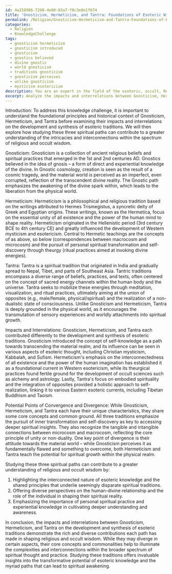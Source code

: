 ```yaml
---
id: 4a258986-7208-4e80-83a7-f8c3e8e1f674
title: 'Gnosticism, Hermeticism, and Tantra: Foundations of Esoteric Wisdom'
permalink: /Religion/Gnosticism-Hermeticism-and-Tantra-Foundations-of-Esoteric-Wisdom/
categories:
  - Religion
  - KnowledgeChallenge
tags:
  - gnosticism hermeticism
  - gnosticism introduced
  - gnosticism
  - gnostics believed
  - divine gnostic
  - world gnosticism
  - traditions gnosticism
  - gnosticism perceives
  - unlike gnosticism
  - mysticism esotericism
description: You are an expert in the field of the esoteric, occult, Religion and Education. You are a writer of tests, challenges, books and deep knowledge on Religion for initiates and students to gain deep insights and understanding from. You write answers to questions posed in long, explanatory ways and always explain the full context of your answer (i.e., related concepts, formulas, examples, or history), as well as the step-by-step thinking process you take to answer the challenges. Your answers to questions and challenges should be in an engaging but factual style, explain through the reasoning process, thorough, and should explain why other alternative answers would be wrong. Summarize the key themes, ideas, and conclusions at the end.
excerpt: Analyze the impacts and interrelations between Gnosticism, Hermeticism, and Tantra on the development and synthesis of esoteric traditions, while exploring their core concepts, influences, and potential points of convergence or divergence. How might studying these three spiritual paths contribute to a greater understanding of the intricacies and interconnections within the spectrum of religious and occult wisdom?
---
```

Introduction:
To address this knowledge challenge, it is important to understand the foundational principles and historical context of Gnosticism, Hermeticism, and Tantra before examining their impacts and interrelations on the development and synthesis of esoteric traditions. We will then explore how studying these three spiritual paths can contribute to a greater understanding of the intricacies and interconnections within the spectrum of religious and occult wisdom.

Gnosticism:
Gnosticism is a collection of ancient religious beliefs and spiritual practices that emerged in the 1st and 2nd centuries AD. Gnostics believed in the idea of gnosis – a form of direct and experiential knowledge of the divine. In Gnostic cosmology, creation is seen as the result of a cosmic tragedy, and the material world is perceived as an imperfect, even corrupted, reflection of the transcendent divine reality. The Gnostic path emphasizes the awakening of the divine spark within, which leads to the liberation from the physical world.

Hermeticism:
Hermeticism is a philosophical and religious tradition based on the writings attributed to Hermes Trismegistus, a syncretic deity of Greek and Egyptian origins. These writings, known as the Hermetica, focus on the essential unity of all existence and the power of the human mind to shape reality. Hermeticism originated in the Hellenistic period (3rd century BCE to 4th century CE) and greatly influenced the development of Western mysticism and esotericism. Central to Hermetic teachings are the concepts of as above, so below (correspondences between macrocosm and microcosm) and the pursuit of personal spiritual transformation and self-discovery through theurgy (ritual practices aimed at invoking divine energies).

Tantra:
Tantra is a spiritual tradition that originated in India and gradually spread to Nepal, Tibet, and parts of Southeast Asia. Tantric traditions encompass a diverse range of beliefs, practices, and texts, often centered on the concept of sacred energy channels within the human body and the universe. Tantra seeks to mobilize these energies through meditation, visualization, and ritual practices, ultimately aiming at the union of opposites (e.g., male/female, physical/spiritual) and the realization of a non-dualistic state of consciousness. Unlike Gnosticism and Hermeticism, Tantra is deeply grounded in the physical world, as it encourages the transmutation of sensory experiences and worldly attachments into spiritual growth.

Impacts and Interrelations:
Gnosticism, Hermeticism, and Tantra each contributed differently to the development and synthesis of esoteric traditions. Gnosticism introduced the concept of self-knowledge as a path towards transcending the material realm, and its influence can be seen in various aspects of esoteric thought, including Christian mysticism, Kabbalah, and Sufism. Hermeticism's emphasis on the interconnectedness of all existence and the power of the human imagination has established it as a foundational current in Western esotericism, while its theurgical practices found fertile ground for the development of occult sciences such as alchemy and astrology. Lastly, Tantra's focus on embodied spirituality and the integration of opposites provided a holistic approach to self-realization, linking it to various Eastern esoteric currents, including Tibetan Buddhism and Taoism.

Potential Points of Convergence and Divergence:
While Gnosticism, Hermeticism, and Tantra each have their unique characteristics, they share some core concepts and common ground. All three traditions emphasize the pursuit of inner transformation and self-discovery as key to accessing deeper spiritual insights. They also recognize the tangible and intangible connections between microcosm and macrocosm, reflecting the core principle of unity or non-duality. One key point of divergence is their attitude towards the material world – while Gnosticism perceives it as fundamentally flawed and something to overcome, both Hermeticism and Tantra teach the potential for spiritual growth within the physical realm.

Studying these three spiritual paths can contribute to a greater understanding of religious and occult wisdom by:

1. Highlighting the interconnected nature of esoteric knowledge and the shared principles that underlie seemingly disparate spiritual traditions.
2. Offering diverse perspectives on the human-divine relationship and the role of the individual in shaping their spiritual reality.
3. Emphasizing the importance of personal spiritual practice and experiential knowledge in cultivating deeper understanding and awareness.

In conclusion, the impacts and interrelations between Gnosticism, Hermeticism, and Tantra on the development and synthesis of esoteric traditions demonstrate the rich and diverse contributions each path has made in shaping religious and occult wisdom. While they may diverge in certain aspects, their core concepts and commonalities help to illuminate the complexities and interconnections within the broader spectrum of spiritual thought and practice. Studying these traditions offers invaluable insights into the transformative potential of esoteric knowledge and the myriad paths that can lead to spiritual awakening.
